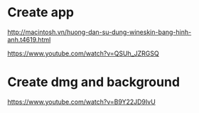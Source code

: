 # Create app 

http://macintosh.vn/huong-dan-su-dung-wineskin-bang-hinh-anh.t4619.html

https://www.youtube.com/watch?v=QSUh_JZRGSQ

# Create dmg and background

https://www.youtube.com/watch?v=B9Y22JD9IvU
